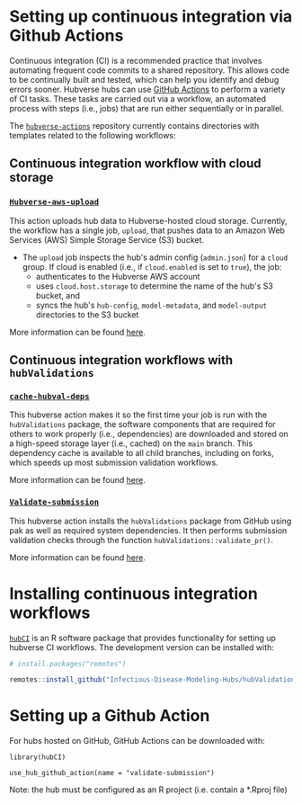 # Setting up continuous integration via Github Actions

Continuous integration (CI) is a recommended practice that involves automating frequent code commits to a shared repository. This allows code to be continually built and tested, which can help you identify and debug errors sooner. Hubverse hubs can use [GitHub Actions](https://github.com/features/actions) to perform a variety of CI tasks. These tasks are carried out via a workflow, an automated process with steps (i.e., jobs) that are run either sequentially or in parallel.   

The [`hubverse-actions`](https://github.com/Infectious-Disease-Modeling-Hubs/hubverse-actions) repository currently contains directories with templates related to the following workflows:

## Continuous integration workflow with cloud storage

### [`Hubverse-aws-upload`](https://github.com/Infectious-Disease-Modeling-Hubs/hubverse-actions/tree/main/hubverse-aws-upload)
This action uploads hub data to Hubverse-hosted cloud storage. Currently, the workflow has a single job, `upload`, that pushes data to an Amazon Web Services (AWS) Simple Storage Service (S3) bucket.
* The `upload` job inspects the hub's admin config (`admin.json`) for a `cloud` group. If cloud is enabled (i.e., if `cloud.enabled` is set to `true`), the job:
    + authenticates to the Hubverse AWS account
    + uses `cloud.host.storage` to determine the name of the hub's S3 bucket, and
    + syncs the hub's `hub-config`, `model-metadata`, and `model-output` directories to the S3 bucket

More information can be found [here](https://github.com/Infectious-Disease-Modeling-Hubs/hubverse-actions/tree/main/hubverse-aws-upload).

## Continuous integration workflows with `hubValidations`

### [`cache-hubval-deps`](https://github.com/Infectious-Disease-Modeling-Hubs/hubverse-actions/tree/main/cache-hubval-deps)
This hubverse action makes it so the first time your job is run with the `hubValidations` package, the software components that are required for others to work properly (i.e., dependencies) are downloaded and stored on a high-speed storage layer (i.e., cached) on the `main` branch. This dependency cache is available to all child branches, including on forks, which speeds up most submission validation workflows.

More information can be found [here](https://github.com/Infectious-Disease-Modeling-Hubs/hubverse-actions/tree/main/cache-hubval-deps).


### [`Validate-submission`](https://github.com/Infectious-Disease-Modeling-Hubs/hubverse-actions/tree/main/validate-submission)
This hubverse action installs the `hubValidations` package from GitHub using pak as well as required system dependencies.
It then performs submission validation checks through the function `hubValidations::validate_pr()`.

More information can be found [here](https://github.com/Infectious-Disease-Modeling-Hubs/hubverse-actions/tree/main/validate-submission).



# Installing continuous integration workflows
[`hubCI`](https://github.com/Infectious-Disease-Modeling-Hubs/hubCI) is an R software package that provides functionality for setting up hubverse CI workflows. The development version can be installed with:

``` r
# install.packages("remotes")

remotes::install_github("Infectious-Disease-Modeling-Hubs/hubValidations")
```


# Setting up a Github Action

For hubs hosted on GitHub, GitHub Actions can be downloaded with:

```{r example, eval = FALSE}
library(hubCI)

use_hub_github_action(name = "validate-submission")
```

Note: the hub must be configured as an R project (i.e. contain a *.Rproj file)
